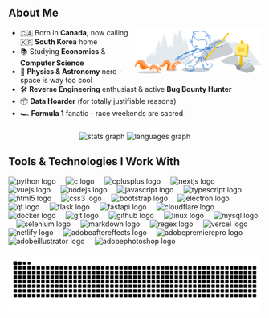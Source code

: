 <h2> About Me </h2>

<img width="50%" align="right" alt="Github" src="https://raw.githubusercontent.com/WHTJEON/WHTJEON/a06567a7305fd09e4dc598d3a52c5e6c9045d4de/git-header.svg" />

- 🇨🇦 Born in **Canada**, now calling 🇰🇷 **South Korea** home
- 📚 Studying **Economics** & **Computer Science**
- 🔭 **Physics & Astronomy** nerd - space is way too cool
- 🛠 **Reverse Engineering** enthusiast & active **Bug Bounty Hunter**
- 📦 **Data Hoarder** (for totally justifiable reasons)
- 🏎 **Formula 1** fanatic - race weekends are sacred

###

<div align="center">
  <img src="https://github-readme-stats.vercel.app/api?username=WHTJEON&hide_title=true&hide_rank=true&show_icons=true&include_all_commits=true&count_private=true&disable_animations=false&theme=dracula&locale=en&hide_border=true" height="150" alt="stats graph"  />
  <img src="https://github-readme-stats.vercel.app/api/top-langs?username=WHTJEON&locale=en&hide_title=true&layout=compact&card_width=320&langs_count=5&theme=darcula&hide_border=true" height="150" alt="languages graph"  />
</div>

### 
<h2> Tools & Technologies I Work With </h2>
<div align="left">
  <img src="https://skillicons.dev/icons?i=py" height="32" alt="python logo"  />
  <img width="12" />
  <img src="https://skillicons.dev/icons?i=c" height="32" alt="c logo"  />
  <img width="12" />
  <img src="https://skillicons.dev/icons?i=cpp" height="32" alt="cplusplus logo"  />
  <img width="12" />
  <img src="https://skillicons.dev/icons?i=nextjs" height="32" alt="nextjs logo"  />
  <img width="12" />
  <img src="https://skillicons.dev/icons?i=vue" height="32" alt="vuejs logo"  />
  <img width="12" />
  <img src="https://skillicons.dev/icons?i=nodejs" height="32" alt="nodejs logo"  />
  <img width="12" />
  <img src="https://skillicons.dev/icons?i=js" height="32" alt="javascript logo"  />
  <img width="12" />
  <img src="https://skillicons.dev/icons?i=ts" height="32" alt="typescript logo"  />
  <img width="12" />
  <img src="https://skillicons.dev/icons?i=html" height="32" alt="html5 logo"  />
  <img width="12" />
  <img src="https://skillicons.dev/icons?i=css" height="32" alt="css3 logo"  />
  <img width="12" />
  <img src="https://skillicons.dev/icons?i=bootstrap" height="32" alt="bootstrap logo"  />
  <img width="12" />
  <img src="https://skillicons.dev/icons?i=electron" height="32" alt="electron logo"  />
  <img width="12" />
  <img src="https://skillicons.dev/icons?i=qt" height="32" alt="qt logo"  />
  <img width="12" />
  <img src="https://skillicons.dev/icons?i=flask" height="32" alt="flask logo"  />
  <img width="12" />
  <img src="https://skillicons.dev/icons?i=fastapi" height="32" alt="fastapi logo"  />
  <img width="12" />
  <img src="https://skillicons.dev/icons?i=cloudflare" height="32" alt="cloudflare logo"  />
  <img width="12" />
  <img src="https://skillicons.dev/icons?i=docker" height="32" alt="docker logo"  />
  <img width="12" />
  <img src="https://skillicons.dev/icons?i=git" height="32" alt="git logo"  />
  <img width="12" />
  <img src="https://skillicons.dev/icons?i=github" height="32" alt="github logo"  />
  <img width="12" />
  <img src="https://skillicons.dev/icons?i=linux" height="32" alt="linux logo"  />
  <img width="12" />
  <img src="https://skillicons.dev/icons?i=mysql" height="32" alt="mysql logo"  />
  <img width="12" />
  <img src="https://skillicons.dev/icons?i=selenium" height="32" alt="selenium logo"  />
  <img width="12" />
  <img src="https://skillicons.dev/icons?i=md" height="32" alt="markdown logo"  />
  <img width="12" />
  <img src="https://skillicons.dev/icons?i=regex" height="32" alt="regex logo"  />
  <img width="12" />
  <img src="https://skillicons.dev/icons?i=vercel" height="32" alt="vercel logo"  />
  <img width="12" />
  <img src="https://skillicons.dev/icons?i=netlify" height="32" alt="netlify logo"  />
  <img width="12" />
  <img src="https://skillicons.dev/icons?i=ae" height="32" alt="adobeaftereffects logo"  />
  <img width="12" />
  <img src="https://skillicons.dev/icons?i=pr" height="32" alt="adobepremierepro logo"  />
  <img width="12" />
  <img src="https://skillicons.dev/icons?i=ai" height="32" alt="adobeillustrator logo"  />
  <img width="12" />
  <img src="https://skillicons.dev/icons?i=ps" height="32" alt="adobephotoshop logo"  />
  <img width="12" />
</div>

###

<img src="https://raw.githubusercontent.com/WHTJEON/WHTJEON/output/snake.svg" alt="Snake animation" />

###
